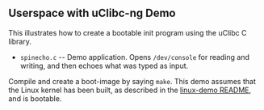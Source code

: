 Userspace with uClibc-ng Demo
-----------------------------
This illustrates how to create a bootable init program using the
uClibc C library.

* `spinecho.c` -- Demo application. Opens `/dev/console` for reading and
  writing, and then echoes what was typed as input.

Compile and create a boot-image by saying `make`. This demo assumes
that the Linux kernel has been built, as described in the
[linux-demo README](../2-linux-demo/README.md), and is bootable.
